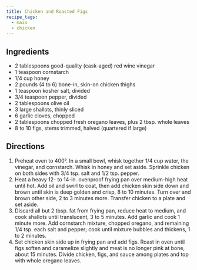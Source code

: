 ```yaml
---
title: Chicken and Roasted Figs
recipe_tags:
  - main
  - chicken
---
```


## Ingredients

* 2 tablespoons good-quality (cask-aged) red wine vinegar
* 1 teaspoon cornstarch
* 1/4 cup honey
* 2 pounds (4 to 6) bone-in, skin-on chicken thighs
* 1 teaspoon kosher salt, divided
* 3/4 teaspoon pepper, divided
* 2 tablespoons olive oil
* 3 large shallots, thinly sliced
* 6 garlic cloves, chopped
* 2 tablespoons chopped fresh oregano leaves, plus 2 tbsp. whole leaves
* 8 to 10 figs, stems trimmed, halved (quartered if large)

## Directions

1. Preheat oven to 400°. In a small bowl, whisk together 1/4 cup water, the vinegar, and cornstarch. Whisk in honey and set aside. Sprinkle chicken on both sides with 3/4 tsp. salt and 1/2 tsp. pepper.
1. Heat a heavy 12- to 14-in. ovenproof frying pan over medium-high heat until hot. Add oil and swirl to coat, then add chicken skin side down and brown until skin is deep golden and crisp, 8 to 10 minutes. Turn over and brown other side, 2 to 3 minutes more. Transfer chicken to a plate and set aside.
1. Discard all but 2 tbsp. fat from frying pan, reduce heat to medium, and cook shallots until translucent, 3 to 5 minutes. Add garlic and cook 1 minute more. Add cornstarch mixture, chopped oregano, and remaining 1/4 tsp. each salt and pepper; cook until mixture bubbles and thickens, 1 to 2 minutes.
1. Set chicken skin side up in frying pan and add figs. Roast in oven until figs soften and caramelize slightly and meat is no longer pink at bone, about 15 minutes. Divide chicken, figs, and sauce among plates and top with whole oregano leaves.